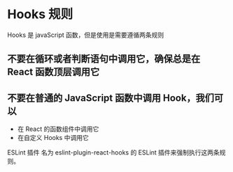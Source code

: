 <!--
 * @Author: zhangwu
 * @Date: 2022-04-20 10:06:22
 * @LastEditors: zhangwu
 * @LastEditTime: 2022-04-20 10:26:20
 * @Description: 请填写简介
-->
# Hooks 规则

Hooks 是 javaScript 函数，但是使用是需要遵循两条规则

## **不要在循环或者判断语句中调用它，确保总是在 React 函数顶层调用它**

## 不要在普通的 JavaScript 函数中调用 Hook，我们可以

* 在 React 的函数组件中调用它
* 在自定义 Hooks 中调用它

ESLint 插件 名为 eslint-plugin-react-hooks 的 ESLint 插件来强制执行这两条规则。
